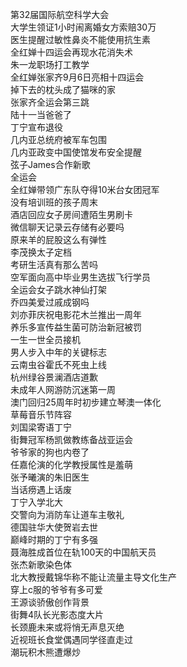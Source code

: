 第32届国际航空科学大会  
大学生领证1小时闹离婚女方索赔30万  
医生提醒过敏性鼻炎不能使用抗生素  
全红婵十四运会再现水花消失术  
朱一龙职场打工教学  
全红婵张家齐9月6日亮相十四运会  
掉下去的枕头成了猫咪的家  
张家齐全运会第三跳  
陆十一当爸爸了  
丁宁宣布退役  
几内亚总统府被军车包围  
几内亚政变中国使馆发布安全提醒  
弦子James合作新歌  
全运会  
全红婵带领广东队夺得10米台女团冠军  
没有培训班的孩子周末  
酒店回应女子房间遭陌生男刷卡  
微信聊天记录云存储有必要吗  
原来羊的屁股这么有弹性  
李茂换太子定档  
考研生活真有那么苦吗  
空军面向高中毕业男生选拔飞行学员  
全运会女子跳水神仙打架  
乔四美爱过戚成钢吗  
刘亦菲庆祝电影花木兰推出一周年  
养乐多宣传益生菌可防治新冠被罚  
一生一世全员接机  
男人步入中年的关键标志  
云南虫谷霍氏不死虫上线  
杭州绿谷景澜酒店道歉  
未成年人网游防沉迷第一周  
澳门回归25周年时初步建立琴澳一体化  
草莓音乐节阵容  
刘国梁寄语丁宁  
街舞冠军杨凯做教练备战亚运会  
爷爷家的狗也内卷了  
任嘉伦演的化学教授属性是羞萌  
张予曦演的朱旧医生  
当话痨遇上话废  
丁宁入学北大  
交警向为消防车让道车主敬礼  
德国驻华大使贺岩去世  
巅峰时期的丁宁有多强  
聂海胜成首位在轨100天的中国航天员  
张杰新歌染色体  
北大教授戴锦华称不能让流量主导文化生产  
穿上c服的爷爷有多可爱  
王源谈骄傲创作背景  
街舞4队长光影态度大片  
长颈鹿未来或将悄无声息灭绝  
近视班长食堂偶遇同学径直走过  
潮玩积木熊遭爆炒  
